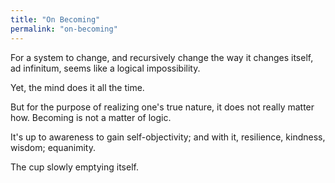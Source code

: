```yaml
---
title: "On Becoming"
permalink: "on-becoming"
---
```


For a system to change, and recursively change the way it changes itself, ad infinitum, seems like a logical impossibility.

Yet, the mind does it all the time.

But for the purpose of realizing one's true nature, it does not really matter how. Becoming is not a matter of logic.

It's up to awareness to gain self-objectivity; and with it, resilience, kindness, wisdom; equanimity.

The cup slowly emptying itself.
